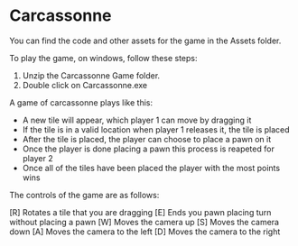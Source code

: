 # Carcassonne
You can find the code and other assets for the game in the Assets folder.

To play the game, on windows, follow these steps:

 1. Unzip the Carcassonne Game folder.
 2. Double click on Carcassonne.exe

A game of carcassonne plays like this:

 - A new tile will appear, which player 1 can move by dragging it
 - If the tile is in a valid location when player 1 releases it, the tile is placed
 - After the tile is placed, the player can choose to place a pawn on it
 - Once the player is done placing a pawn this process is reapeted for player 2
 - Once all of the tiles have been placed the player with the most points wins
 
The controls of the game are as follows:

[R] Rotates a tile that you are dragging
[E] Ends you pawn placing turn without placing a pawn
[W] Moves the camera up
[S] Moves the camera down
[A] Moves the camera to the left
[D] Moves the camera to the right
